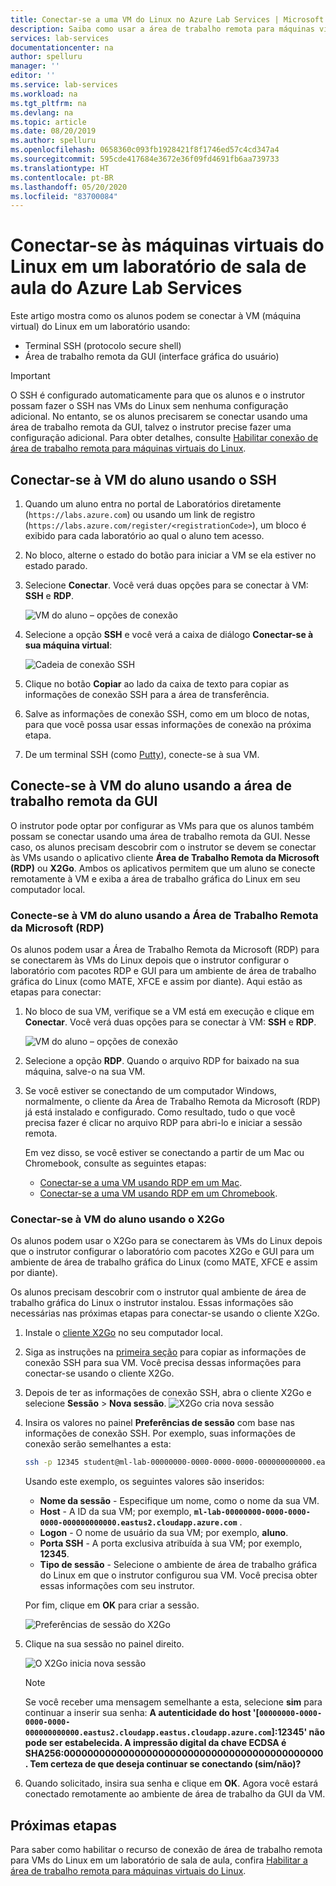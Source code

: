 ```yaml
---
title: Conectar-se a uma VM do Linux no Azure Lab Services | Microsoft Docs
description: Saiba como usar a área de trabalho remota para máquinas virtuais do Linux em um laboratório no Azure Lab Services.
services: lab-services
documentationcenter: na
author: spelluru
manager: ''
editor: ''
ms.service: lab-services
ms.workload: na
ms.tgt_pltfrm: na
ms.devlang: na
ms.topic: article
ms.date: 08/20/2019
ms.author: spelluru
ms.openlocfilehash: 0658360c093fb1928421f8f1746ed57c4cd347a4
ms.sourcegitcommit: 595cde417684e3672e36f09fd4691fb6aa739733
ms.translationtype: HT
ms.contentlocale: pt-BR
ms.lasthandoff: 05/20/2020
ms.locfileid: "83700084"
---
```

# <a name="connect-to-linux-virtual-machines-in-a-classroom-lab-of-azure-lab-services"></a>Conectar-se às máquinas virtuais do Linux em um laboratório de sala de aula do Azure Lab Services
Este artigo mostra como os alunos podem se conectar à VM (máquina virtual) do Linux em um laboratório usando:
- Terminal SSH (protocolo secure shell)
- Área de trabalho remota da GUI (interface gráfica do usuário)

> [!IMPORTANT] 
> O SSH é configurado automaticamente para que os alunos e o instrutor possam fazer o SSH nas VMs do Linux sem nenhuma configuração adicional. No entanto, se os alunos precisarem se conectar usando uma área de trabalho remota da GUI, talvez o instrutor precise fazer uma configuração adicional.  Para obter detalhes, consulte [Habilitar conexão de área de trabalho remota para máquinas virtuais do Linux](how-to-enable-remote-desktop-linux.md).

## <a name="connect-to-the-student-vm-using-ssh"></a>Conectar-se à VM do aluno usando o SSH

1. Quando um aluno entra no portal de Laboratórios diretamente (`https://labs.azure.com`) ou usando um link de registro (`https://labs.azure.com/register/<registrationCode>`), um bloco é exibido para cada laboratório ao qual o aluno tem acesso. 
   
1. No bloco, alterne o estado do botão para iniciar a VM se ela estiver no estado parado. 

2. Selecione **Conectar**. Você verá duas opções para se conectar à VM: **SSH** e **RDP**.

    ![VM do aluno – opções de conexão](../media/how-to-enable-remote-desktop-linux/student-vm-connect-options.png)

3. Selecione a opção **SSH** e você verá a caixa de diálogo **Conectar-se à sua máquina virtual**:  

    ![Cadeia de conexão SSH](../media/how-to-enable-remote-desktop-linux/ssh-connection-string.png)

4. Clique no botão **Copiar** ao lado da caixa de texto para copiar as informações de conexão SSH para a área de transferência. 

5. Salve as informações de conexão SSH, como em um bloco de notas, para que você possa usar essas informações de conexão na próxima etapa.

6. De um terminal SSH (como [Putty](https://www.putty.org/)), conecte-se à sua VM.

## <a name="connect-to-the-student-vm-using-gui-remote-desktop"></a>Conecte-se à VM do aluno usando a área de trabalho remota da GUI
O instrutor pode optar por configurar as VMs para que os alunos também possam se conectar usando uma área de trabalho remota da GUI.  Nesse caso, os alunos precisam descobrir com o instrutor se devem se conectar às VMs usando o aplicativo cliente **Área de Trabalho Remota da Microsoft (RDP)** ou **X2Go**.  Ambos os aplicativos permitem que um aluno se conecte remotamente à VM e exiba a área de trabalho gráfica do Linux em seu computador local.

### <a name="connect-to-the-student-vm-using-microsoft-remote-desktop-rdp"></a>Conecte-se à VM do aluno usando a Área de Trabalho Remota da Microsoft (RDP)
Os alunos podem usar a Área de Trabalho Remota da Microsoft (RDP) para se conectarem às VMs do Linux depois que o instrutor configurar o laboratório com pacotes RDP e GUI para um ambiente de área de trabalho gráfica do Linux (como MATE, XFCE e assim por diante). Aqui estão as etapas para conectar: 

1. No bloco de sua VM, verifique se a VM está em execução e clique em **Conectar**. Você verá duas opções para se conectar à VM: **SSH** e **RDP**.

    ![VM do aluno – opções de conexão](../media/how-to-enable-remote-desktop-linux/student-vm-connect-options.png)
2. Selecione a opção **RDP**.  Quando o arquivo RDP for baixado na sua máquina, salve-o na sua VM.

3. Se você estiver se conectando de um computador Windows, normalmente, o cliente da Área de Trabalho Remota da Microsoft (RDP) já está instalado e configurado.  Como resultado, tudo o que você precisa fazer é clicar no arquivo RDP para abri-lo e iniciar a sessão remota.

    Em vez disso, se você estiver se conectando a partir de um Mac ou Chromebook, consulte as seguintes etapas:
   - [Conectar-se a uma VM usando RDP em um Mac](connect-virtual-machine-mac-remote-desktop.md).
   - [Conectar-se a uma VM usando RDP em um Chromebook](connect-virtual-machine-chromebook-remote-desktop.md).  

### <a name="connect-to-the-student-vm-using-x2go"></a>Conectar-se à VM do aluno usando o X2Go
Os alunos podem usar o X2Go para se conectarem às VMs do Linux depois que o instrutor configurar o laboratório com pacotes X2Go e GUI para um ambiente de área de trabalho gráfica do Linux (como MATE, XFCE e assim por diante).

Os alunos precisam descobrir com o instrutor qual ambiente de área de trabalho gráfica do Linux o instrutor instalou.  Essas informações são necessárias nas próximas etapas para conectar-se usando o cliente X2Go.

1. Instale o [cliente X2Go](https://wiki.x2go.org/doku.php/doc:installation:x2goclient) no seu computador local.

1. Siga as instruções na [primeira seção](how-to-use-remote-desktop-linux-student.md#connect-to-the-student-vm-using-ssh) para copiar as informações de conexão SSH para sua VM.  Você precisa dessas informações para conectar-se usando o cliente X2Go.

1. Depois de ter as informações de conexão SSH, abra o cliente X2Go e selecione **Sessão** > **Nova sessão**.
   ![X2Go cria nova sessão](../media/how-to-use-classroom-lab/x2go-new-session.png)

1. Insira os valores no painel **Preferências de sessão** com base nas informações de conexão SSH.  Por exemplo, suas informações de conexão serão semelhantes a esta:

    ```bash
    ssh -p 12345 student@ml-lab-00000000-0000-0000-0000-000000000000.eastus2.cloudapp.azure.com
    ```

    Usando este exemplo, os seguintes valores são inseridos:

   - **Nome da sessão** - Especifique um nome, como o nome da sua VM.
   - **Host** - A ID da sua VM; por exemplo, **`ml-lab-00000000-0000-0000-0000-000000000000.eastus2.cloudapp.azure.com`** .
   - **Logon** - O nome de usuário da sua VM; por exemplo, **aluno**.
   - **Porta SSH** - A porta exclusiva atribuída à sua VM; por exemplo, **12345**.
   - **Tipo de sessão** - Selecione o ambiente de área de trabalho gráfica do Linux em que o instrutor configurou sua VM.  Você precisa obter essas informações com seu instrutor.

    Por fim, clique em **OK** para criar a sessão.

    ![Preferências de sessão do X2Go](../media/how-to-use-classroom-lab/x2go-session-preferences.png)

1.  Clique na sua sessão no painel direito.

    ![O X2Go inicia nova sessão](../media/how-to-use-classroom-lab/x2go-start-session.png)

    > [!NOTE] 
    > Se você receber uma mensagem semelhante a esta, selecione **sim** para continuar a inserir sua senha: **A autenticidade do host '[`00000000-0000-0000-0000-000000000000.eastus2.cloudapp.eastus.cloudapp.azure.com`]:12345' não pode ser estabelecida.  A impressão digital da chave ECDSA é SHA256:00000000000000000000000000000000000000000000. Tem certeza de que deseja continuar se conectando (sim/não)?**

2. Quando solicitado, insira sua senha e clique em **OK**.  Agora você estará conectado remotamente ao ambiente de área de trabalho da GUI da VM.

## <a name="next-steps"></a>Próximas etapas
Para saber como habilitar o recurso de conexão de área de trabalho remota para VMs do Linux em um laboratório de sala de aula, confira [Habilitar a área de trabalho remota para máquinas virtuais do Linux](how-to-enable-remote-desktop-linux.md). 

